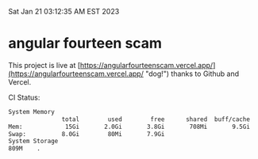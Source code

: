 Sat Jan 21 03:12:35 AM EST 2023

# angular fourteen scam


This project is live at [https://angularfourteenscam.vercel.app/](https://angularfourteenscam.vercel.app/ "dog!") thanks to Github and Vercel.

CI Status: 

```bash
System Memory
               total        used        free      shared  buff/cache   available
Mem:            15Gi       2.0Gi       3.8Gi       708Mi       9.5Gi        12Gi
Swap:          8.0Gi        80Mi       7.9Gi
System Storage
809M	.
```
